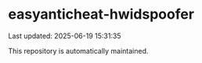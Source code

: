 # easyanticheat-hwidspoofer

Last updated: 2025-06-19 15:31:35

This repository is automatically maintained.
